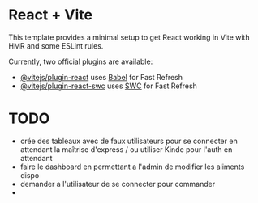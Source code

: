 # React + Vite

This template provides a minimal setup to get React working in Vite with HMR and some ESLint rules.

Currently, two official plugins are available:

- [@vitejs/plugin-react](https://github.com/vitejs/vite-plugin-react/blob/main/packages/plugin-react/README.md) uses [Babel](https://babeljs.io/) for Fast Refresh
- [@vitejs/plugin-react-swc](https://github.com/vitejs/vite-plugin-react-swc) uses [SWC](https://swc.rs/) for Fast Refresh

# TODO

- crée des tableaux avec de faux utilisateurs pour se connecter en attendant la maîtrise d'express / ou utiliser Kinde pour l'auth en attendant
- faire le dashboard en permettant a l'admin de modifier les aliments dispo
- demander a l'utilisateur de se connecter pour commander
-
